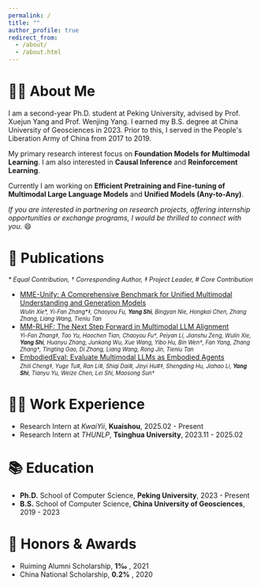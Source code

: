 ```yaml
---
permalink: /
title: ""
author_profile: true
redirect_from: 
  - /about/
  - /about.html
---
```


# 👨‍🎓 About Me
I am a second-year Ph.D. student at Peking University, advised by Prof. Xuejun Yang and Prof. Wenjing Yang. I earned my B.S. degree at China University of Geosciences in 2023. Prior to this, I served in the People's Liberation Army of China from 2017 to 2019.

My primary research interest focus on **Foundation Models for Multimodal Learning**. I am also interested in **Causal Inference** and **Reinforcement Learning**.

Currently I am working on **Efficient Pretraining and Fine-tuning of Multimodal Large Language Models** and **Unified Models (Any-to-Any)**.

*If you are interested in partnering on research projects, offering internship opportunities or exchange programs, I would be thrilled to connect with you.* 😄


# 📝 Publications
<span style="font-size: 90%;">*\* Equal Contribution, † Corresponding Author, ‡ Project Leader, # Core Contribution*</span>
- [MME-Unify: A Comprehensive Benchmark for Unified Multimodal Understanding and Generation Models](https://arxiv.org/abs/2504.03641)<br><span style="font-size: 80%;">*Wulin Xie\*, Yi-Fan Zhang\*‡, Chaoyou Fu, **Yang Shi**, Bingyan Nie, Hongkai Chen, Zhang Zhang, Liang Wang, Tieniu Tan*</span>
- [MM-RLHF: The Next Step Forward in Multimodal LLM Alignment](https://arxiv.org/abs/2502.10391)<br><span style="font-size: 80%;">*Yi-Fan Zhang‡, Tao Yu, Haochen Tian, Chaoyou Fu†, Peiyan Li, Jianshu Zeng, Wulin Xie, **Yang Shi**, Huanyu Zhang, Junkang Wu, Xue Wang, Yibo Hu, Bin Wen†, Fan Yang, Zhang Zhang†, Tingting Gao, Di Zhang, Liang Wang, Rong Jin, Tieniu Tan*</span>
- [EmbodiedEval: Evaluate Multimodal LLMs as Embodied Agents](https://arxiv.org/abs/2501.11858v1)<br><span style="font-size: 80%;">*Zhili Cheng‡, Yuge Tu\#, Ran Li\#, Shiqi Dai\#, Jinyi Hu\#‡, Shengding Hu, Jiahao Li, **Yang Shi**, Tianyu Yu, Weize Chen, Lei Shi, Maosong Sun†*</span>


# 👨‍💻 Work Experience
- Research Intern at *KwaiYii*, **Kuaishou**, 2025.02 - Present
- Research Intern at *THUNLP*, **Tsinghua University**, 2023.11 - 2025.02


# 📚 Education
- **Ph.D.** School of Computer Science, **Peking University**, 2023 - Present
- **B.S.** School of Computer Science, **China University of Geosciences**, 2019 - 2023


# 🌟 Honors & Awards
- Ruiming Alumni Scholarship, **1‰** , 2021
- China National Scholarship, **0.2%** , 2020